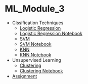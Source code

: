 # ML_Module_3
- Clssification Techniques
	- [Logistic Regression](LR.md) 
  	- [Logistic Regression Notebook](https://github.com/Learn-Write-Repeat/ml/blob/main/Logistic%20Regression/Ankur_ML_Logistic_regression.ipynb)
	- [SVM](https://github.com/Learn-Write-Repeat/Open-contributions/blob/master/Sagar_ML_Support_Vector_Machine.md)
	- [SVM Notebook](https://github.com/Learn-Write-Repeat/Open-contributions/blob/master/Sagar_ML_Support_Vector_Machine.ipynb)
	- [KNN](https://github.com/Learn-Write-Repeat/ml/blob/main/K-Nearest%20Neighbors/Ankur_ML_KNN.md) 
	- [KNN Notebook](https://github.com/Learn-Write-Repeat/ml/blob/main/K-Nearest%20Neighbors/Ankur_ML_KNN.ipynb)
- Unsupervised Learning
	- [Clustering](Custerning.md)
	- [Clustering Notebook](https://github.com/Learn-Write-Repeat/ml/blob/main/Clustering/SharathChandrika_ML_clustering.ipynb) 
- [Assignment](Assignment.md)
